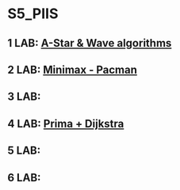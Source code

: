 # S5_PIIS
## 1 LAB: [A-Star & Wave algorithms](https://github.com/MilaHalko/S5_PIIS/tree/Lab1)
## 2 LAB: [Minimax - Pacman](https://github.com/MilaHalko/S5_PIIS/tree/Lab2)
## 3 LAB: [](https://github.com/MilaHalko/S5_PIIS/tree/Lab3)
## 4 LAB: [Prima + Dijkstra](https://github.com/MilaHalko/S5_PIIS/tree/Lab4)
## 5 LAB: [](https://github.com/MilaHalko/S5_PIIS/tree/Lab5)
## 6 LAB: [](https://github.com/MilaHalko/S5_PIIS/tree/Lab6)
